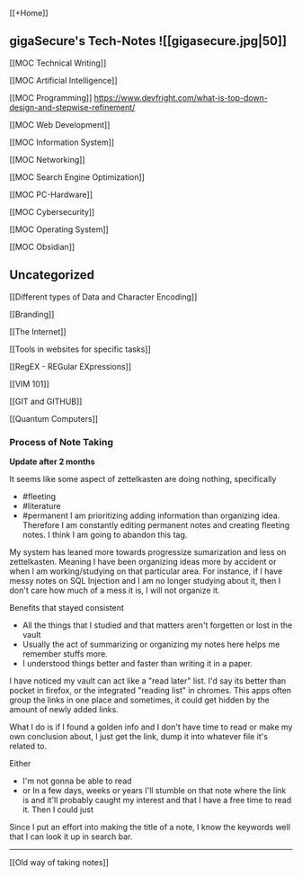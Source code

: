 [[+Home]]
## gigaSecure's Tech-Notes ![[gigasecure.jpg|50]]

[[MOC Technical Writing]]


[[MOC Artificial Intelligence]]


[[MOC Programming]]
https://www.devfright.com/what-is-top-down-design-and-stepwise-refinement/


[[MOC Web Development]]


[[MOC Information System]]



[[MOC Networking]]


[[MOC Search Engine Optimization]]


[[MOC PC-Hardware]]


[[MOC Cybersecurity]]


[[MOC Operating System]]




[[MOC Obsidian]]





## Uncategorized

[[Different types of Data and Character Encoding]]


[[Branding]]


[[The Internet]]


[[Tools in websites for specific tasks]]

[[RegEX - REGular EXpressions]]

[[VIM 101]]

[[GIT and GITHUB]]

[[Quantum Computers]]








### Process of Note Taking
**Update after 2 months**

It seems like some aspect of zettelkasten are doing nothing, specifically 
- #fleeting 
- #literature 
- #permanent 
I am prioritizing adding information than organizing idea. Therefore I am constantly editing permanent notes and creating fleeting notes. I think I am going to abandon this tag.

My system has leaned more towards progressize sumarization and less on zettelkasten. Meaning I have been organizing ideas more by accident or when I am working/studying on that particular area. 
For instance, if I have messy notes on SQL Injection and I am no longer studying about it, then I don't care how much of a mess it is, I will not organize it.

Benefits that stayed consistent
- All the things that I studied and that matters aren't forgetten or lost in the vault
- Usually the act of summarizing or organizing my notes here helps me remember stuffs more. 
- I understood things better and faster than writing it in a paper.


I have noticed my vault can act like a "read later" list. I'd say its better than pocket in firefox, or the integrated "reading list" in chromes. This apps often group the links in one place and sometimes, it could get hidden by the amount of newly added links. 

What I do is if I found a golden info and I don't have time to read or make my own conclusion about, I just get the link, dump it into whatever file it's related to. 

Either 
- I'm not gonna be able to read 
-  or In a few days, weeks or years I'll stumble on that note where the link is and it'll probably caught my interest and that I have a free time to read it. Then I could just 


Since I put an effort into making the title of a note, I know the keywords well that I can look it up in search bar. 









---
[[Old way of taking notes]]


